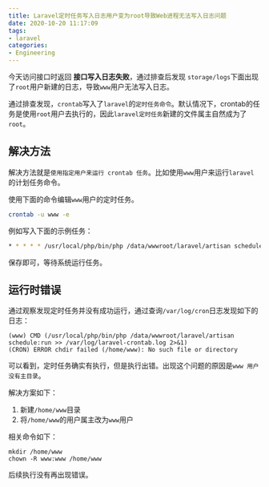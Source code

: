 ```yaml
---
title: Laravel定时任务写入日志用户变为root导致Web进程无法写入日志问题
date: 2020-10-20 11:17:09
tags:
- laravel
categories:
- Engineering
---
```


今天访问接口时返回 **接口写入日志失败**，通过排查后发现 `storage/logs`下面出现了`root`用户新建的日志，导致`www`用户无法写入日志。

通过排查发现，`crontab`写入了`laravel`的`定时任务命令`。默认情况下，crontab的任务是使用`root`用户去执行的，因此`laravel定时任务`新建的文件属主自然成为了`root`。

## 解决方法

解决方法就是`使用指定用户来运行 crontab 任务`。比如使用`www`用户来运行`laravel`的计划任务命令。

使用下面的命令编辑`www`用户的定时任务。

```bash
crontab -u www -e
```

例如写入下面的示例任务：

```bash
* * * * * /usr/local/php/bin/php /data/wwwroot/laravel/artisan schedule:run >> /var/log/laravel-crontab.log 2>&1
```

保存即可，等待系统运行任务。

## 运行时错误

通过观察发现定时任务并没有成功运行，通过查询`/var/log/cron`日志发现如下的日志：

```text
(www) CMD (/usr/local/php/bin/php /data/wwwroot/laravel/artisan schedule:run >> /var/log/laravel-crontab.log 2>&1)
(CRON) ERROR chdir failed (/home/www): No such file or directory
```

可以看到，定时任务确实有执行，但是执行出错。出现这个问题的原因是`www 用户没有主目录`。

解决方案如下：

1. 新建`/home/www`目录
2. 将`/home/www`的用户属主改为`www`用户

相关命令如下：

```
mkdir /home/www
chown -R www:www /home/www
```

后续执行没有再出现错误。

